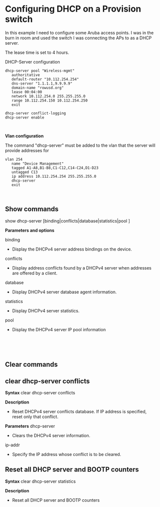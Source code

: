 # Configuring DHCP on a Provision switch #

In this example I need to configure some Aruba access points. I was in the burn in room and used the switch I was connecting the APs to as a DHCP server.

The lease time is set to 4 hours. 

DHCP-Server configuration

```
dhcp-server pool "Wireless-mgmt"
   authoritative
   default-router "10.112.254.254"
   dns-server "1.1.1.1,9.9.9.9"
   domain-name "rowusd.org"
   lease 00:04:00
   network 10.112.254.0 255.255.255.0
   range 10.112.254.150 10.112.254.250
   exit
   
dhcp-server conflict-logging
dhcp-server enable
```
<br/>

**Vlan configuration**

The command "dhcp-server" must be added to the vlan that the server will provide addresses for

```
vlan 254
   name "Device Management"
   tagged A1-A8,B1-B8,C1-C12,C14-C24,D1-D23
   untagged C13
   ip address 10.112.254.254 255.255.255.0
   dhcp-server
   exit
```
<br/>

## Show commands ##

show dhcp-server [binding|conflicts|database|statistics|pool <POOL-NAME>]

**Parameters and options**

binding

* Display the DHCPv4 server address bindings on the device.

conflicts

* Display address conflicts found by a DHCPv4 server when addresses are offered by a client.

database

* Display DHCPv4 server database agent information.

statistics

* Display DHCPv4 server statistics.

pool
 
* <POOL-NAME> Display the DHCPv4 server IP pool information

<br/>
<br/>
<br/>

## Clear commands ##

## clear dhcp-server conflicts ##

**Syntax**
clear dhcp-server conflicts <IP-ADDR>

**Description**
* Reset DHCPv4 server conflicts database. If IP address is specified, reset only that conflict.

**Parameters**
dhcp-server

* Clears the DHCPv4 server information.

ip-addr

* Specify the IP address whose conflict is to be cleared.

## Reset all DHCP server and BOOTP counters ##

**Syntax**
clear dhcp-server statistics

**Description**

* Reset all DHCP server and BOOTP counters




